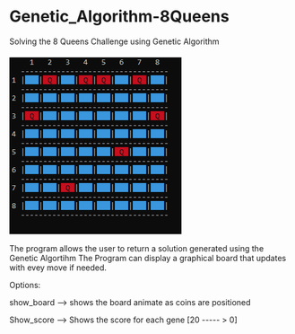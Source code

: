 # Genetic_Algorithm-8Queens
Solving the 8 Queens Challenge using Genetic Algorithm

![alt text](https://github.com//calvinwynne/Genetic_Algorithm-8Queens/blob/master/Images/training.gif?raw=true)

The program allows the user to return a solution generated using the Genetic Algortihm
The Program can display a graphical board that updates with evey move if needed.

Options: 

show_board --> shows the board animate as coins are positioned

Show_score --> Shows the score for each gene [20 ----- > 0]
